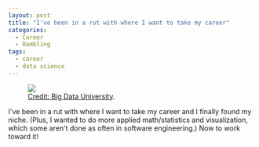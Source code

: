 ```yaml
---
layout: post
title: "I've been in a rut with where I want to take my career"
categories:
  - Career
  - Rambling
tags:
  - career
  - data science
---
```


<figure>
	<a href="https://danaoira.github.io/images/big-data-university-data-scientist.jpg"><img src="https://danaoira.github.io/images/big-data-university-data-scientist.jpg"></a>
	<figcaption><a href="http://bigdatauniversity.com">Credit: Big Data University</a>.</figcaption>
</figure>

I've been in a rut with where I want to take my career and I finally found my niche. (Plus, I wanted to do more applied math/statistics and visualization, which some aren't done as often in software engineering.) Now to work toward it!